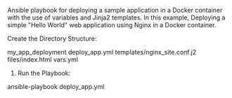 
Ansible playbook for deploying a sample application in a Docker container with the use of variables and Jinja2 templates. 
In this example, Deploying a simple "Hello World" web application using Nginx in a Docker container.

Create the Directory Structure:

my_app_deployment
    deploy_app.yml
    templates/nginx_site.conf.j2
    files/index.html
    vars.yml

1) Run the Playbook:

ansible-playbook deploy_app.yml
